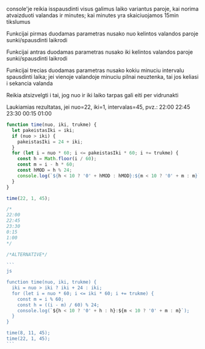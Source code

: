 console'je reikia isspausdinti visus galimus laiko variantus paroje, kai norima atvaizduoti valandas ir minutes; kai minutes yra skaiciuojamos 15min tikslumus

Funkcijai pirmas duodamas parametras nusako nuo kelintos valandos paroje sunki/spausdinti laikrodi

Funkcijai antras duodamas parametras nusako iki kelintos valandos paroje sunki/spausdinti laikrodi

Funkcijai trecias duodamas parametras nusako kokiu minuciu intervalu spausdinti laika; jei vienoje valandoje minuciu pilnai neuztenka, tai jos keliasi i sekancia valanda

Reikia atsizvelgti i tai, jog nuo ir iki laiko tarpas gali eiti per vidrunakti

Laukiamias rezultatas, jei nuo=22, iki=1, intervalas=45, pvz.: 22:00 22:45 23:30 00:15 01:00

````js
function time(nuo, iki, trukme) {
  let pakeistasIki = iki;
  if (nuo > iki) {
    pakeistasIki = 24 + iki;
  }
  for (let i = nuo * 60; i <= pakeistasIki * 60; i += trukme) {
    const h = Math.floor(i / 60);
    const m = i - h * 60;
    const hMOD = h % 24;
    console.log(`${h < 10 ? '0' + hMOD : hMOD}:${m < 10 ? '0' + m : m}`);
  }
}

time(22, 1, 45);

/*
22:00
22:45
23:30
0:15
1:00
*/

/*ALTERNATIVE*/

```
js

function time(nuo, iki, trukme) {
  iki = nuo > iki ? iki + 24 : iki;
  for (let i = nuo * 60; i <= iki * 60; i += trukme) {
    const m = i % 60;
    const h = ((i - m) / 60) % 24;
    console.log(`${h < 10 ? '0' + h : h}:${m < 10 ? '0' + m : m}`);
  }
}

time(8, 11, 45);
time(22, 1, 45);
```
````
